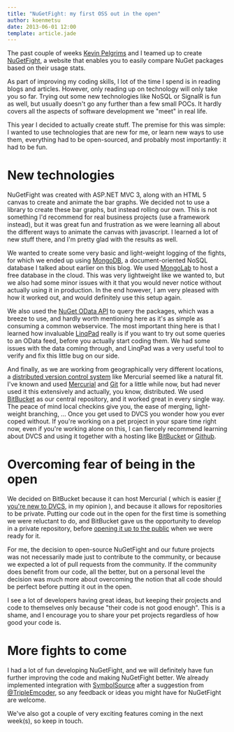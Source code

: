 ```yaml
---
title: "NuGetFight: my first OSS out in the open"
author: koenmetsu
date: 2013-06-01 12:00
template: article.jade
---
```


The past couple of weeks [Kevin Pelgrims](http://www.kevinpelgrims.com/blog) and I teamed up to create [NuGetFight](http://www.nugetfight.com), a website that enables you to easily compare NuGet packages based on their usage stats. 

As part of improving my coding skills, I lot of the time I spend is in reading blogs and articles. However, only reading up on technology will only take you so far. Trying out some new technologies like NoSQL or SignalR is fun as well, but usually doesn't go any further than a few small POCs. It hardly covers all the aspects of software development we "meet" in real life.

This year I decided to actually create stuff. The premise for this was simple: I wanted to use technologies that are new for me, or learn new ways to use them, everything had to be open-sourced, and probably most importantly: it had to be fun.

New technologies
===
NuGetFight was created with ASP.NET MVC 3, along with an HTML 5 canvas to create and animate the bar graphs. We decided not to use a library to create these bar graphs, but instead rolling our own. This is not something I'd recommend for real business projects (use a framework instead), but it was great fun and frustration as we were learning all about the different ways to animate the canvas with javascript. I learned a lot of new stuff there, and I'm pretty glad with the results as well.

We wanted to create some very basic and light-weight logging of the fights, for which we ended up using [MongoDB](http://www.mongodb.org/), a document-oriented NoSQL database I talked about earlier on this blog. We used [MongoLab](https://www.mongolab.com) to host a free database in the cloud. This was very lightweight like we wanted to, but we also had some minor issues with it that you would never notice without actually using it in production. In the end however, I am very pleased with how it worked out, and would definitely use this setup again.

We also used the [NuGet OData API](https://www.nuget.org/api/v2/) to query the packages, which was a breeze to use, and hardly worth mentioning here as it's as simple as consuming a common webservice. The most important thing here is that I learned how invaluable [LinqPad](http://www.linqpad.net) really is if you want to try out some queries to an OData feed, before you actually start coding them. We had some issues with the data coming through, and LinqPad was a very useful tool to verify and fix this little bug on our side.

And finally, as we are working from geographically very different locations, a [distributed version control system](https://en.wikipedia.org/wiki/Distributed_revision_control) like Mercurial seemed like a natural fit. I've known and used [Mercurial](http://mercurial.selenic.com/) and [Git](http://git-scm.com/) for a little while now, but had never used it this extensively and actually, you know, distributed. We used [BitBucket](https://bitbucket.org/) as our central repository, and it worked great in every single way. The peace of mind local checkins give you, the ease of merging, light-weight branching, ... Once you get used to DVCS you wonder how you ever coped without. If you're working on a pet project in your spare time right now, even if you're working alone on this, I can fiercely recommend learning about DVCS and using it together with a hosting like [BitBucket](https://bitbucket.org/)  or [Github](https://github.com/).

Overcoming fear of being in the open
===
We decided on BitBucket because it can host Mercurial ( which is easier [if you're new to DVCS](http://hginit.com/), in my opinion ), and because it allows for repositories to be private. Putting our code out in the open for the first time is something we were reluctant to do, and BitBucket gave us the opportunity to develop in a private repository, before [opening it up to the public](https://bitbucket.org/kevinpelgrims/nugetfight) when we were ready for it.

For me, the decision to open-source NuGetFight and our future projects was not necessarily made just to contribute to the community, or because we expected a lot of pull requests from the community. If the community does benefit from our code, all the better, but on a personal level the decision was much more about overcoming the notion that all code should be perfect before putting it out in the open. 


I see a lot of developers having great ideas, but keeping their projects and code to themselves only because "their code is not good enough". This is a shame, and I encourage you to share your pet projects regardless of how good your code is.

More fights to come
===
I had a lot of fun developing NuGetFight, and we will definitely have fun further improving the code and making NuGetFight better. We already implemented integration with [SymbolSource](http://http://www.symbolsource.org/) after a suggestion from [@TripleEmcoder](https://twitter.com/tripleemcoder), so any feedback or ideas you might have for NuGetFight are welcome. 

We've also got a couple of very exciting features coming in the next week(s), so keep in touch.
